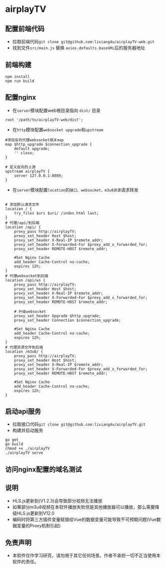 # airplayTV

## 配置前端代码
- 拉取前端代码`git clone git@github.com:lixiang4u/airplayTV-web.git`
- 找到文件`src/main.js` 替换 `axios.defaults.baseURL`后的服务器地址

## 前端构建
```code
npm install
npm run build
```

## 配置nginx
- 在`server`模块配置web根目录指向 `dist/` 目录
```code
root '/path/to/airplayTV-web/dist';
```

- 在`http`模块配置`websocket upgrade`和`upstream`

```code
#添加反向代理websocket相关map
map $http_upgrade $connection_upgrade {
    default upgrade;
    '' close;
}

# 定义反向的上游
upstream airplayTV {
    server 127.0.0.1:8089;
}
```

- 在`server`模块配置`location`的`接口、websocket、m3u8资源`请求转发

```code

# 添加默认请求文件
location / {
    try_files $uri $uri/ /index.html last;
}
# 代理/api/到后端
location /api/ {
    proxy_pass http://airplayTV;
    proxy_set_header Host $host;
    proxy_set_header X-Real-IP $remote_addr;
    proxy_set_header X-Forwarded-For $proxy_add_x_forwarded_for;
    proxy_set_header REMOTE-HOST $remote_addr;

    #Set Nginx Cache
    add_header Cache-Control no-cache;
    expires 12h;
}
# 代理websocket到后端
location /api/ws {
    proxy_pass http://airplayTV;
    proxy_set_header Host $host;
    proxy_set_header X-Real-IP $remote_addr;
    proxy_set_header X-Forwarded-For $proxy_add_x_forwarded_for;
    proxy_set_header REMOTE-HOST $remote_addr;

    # 升级websocket
    proxy_set_header Upgrade $http_upgrade;
    proxy_set_header Connection $connection_upgrade;

    #Set Nginx Cache
    add_header Cache-Control no-cache;
    expires 12h;
}
# 代理资源文件到后端
location /m3u8/ {
    proxy_pass http://airplayTV;
    proxy_set_header Host $host;
    proxy_set_header X-Real-IP $remote_addr;
    proxy_set_header X-Forwarded-For $proxy_add_x_forwarded_for;
    proxy_set_header REMOTE-HOST $remote_addr;

    #Set Nginx Cache
    add_header Cache-Control no-cache;
    expires 12h;
}

```

## 启动api服务
- 拉取接口代码`git clone git@github.com:lixiang4u/airplayTV.git`
- 构建并启动服务
```code
go get
go build
chmod +x ./airplayTV
./airplayTV serve
```

## 访问nginx配置的域名测试

## 说明
- HLS.js更新到(V1.2.3)会导致部分视频无法播放
- 如果部分m3u8视频在本软件播放失败但是其他播放器可以播放，那么需要降级HLS.js更新到V12.0
- 编码时将第三方插件变量赋值给Vue的数据变量可能导致不可预期问题(Vue数据变量的Proxy机制引起)

## 免责声明

- 本软件仅作学习研究，请勿用于其它任何场景。作者不承担一切不正当使用本软件的责任。
